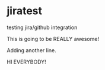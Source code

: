 jiratest
=========

testing jira/github integration

This is going to be REALLY awesome!

Adding another line.

HI EVERYBODY!
